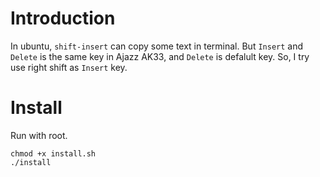 # Introduction

In ubuntu, `shift-insert` can copy some text in terminal.
But `Insert` and `Delete` is the same key in Ajazz AK33, and `Delete` is defalult key. 
So, I try use right shift as `Insert` key.

# Install
Run with root.
```shell
chmod +x install.sh
./install
```
